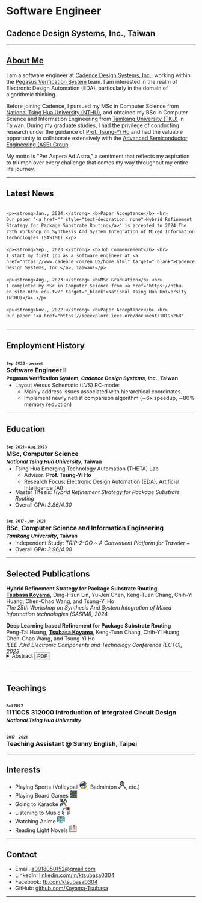 # **Software Engineer**
## **Cadence Design Systems, Inc., Taiwan**
---

## <a href="assets/pdf/Curriculum_Vitae.pdf" target="_blank">About Me</a> 

I am a software engineer at <a href="https://www.cadence.com/en_US/home.html" target="_blank">Cadence Design Systems, Inc.</a>, working within the <a href="https://www.cadence.com/en_US/home/tools/digital-design-and-signoff/silicon-signoff/pegasus-verification-system.html" target="_blank">Pegasus Verification System</a> team.
I am interested in the realm of Electronic Design Automation (EDA), particularly in the domain of algorithmic thinking.

Before joining Cadence, I pursued my MSc in Computer Science from <a href="https://nthu-en.site.nthu.edu.tw/" target="_blank">National Tsing Hua University (NTHU)</a>, and obtained my BSc in Computer Science and Information Engineering from <a href="https://english.tku.edu.tw/" target="_blank">Tamkang University (TKU)</a> in Taiwan.
During my graduate studies, I had the privilege of conducting research under the guidance of <a href="https://tsungyiho.github.io/" target="_blank">Prof. Tsung-Yi Ho</a> and had the valuable opportunity to collaborate extensively with the <a href="https://ase.aseglobal.com/#gsc.tab=0" target="_blank">Advanced Semiconductor Engineering (ASE) Group</a>.

My motto is "Per Aspera Ad Astra," a sentiment that reflects my aspiration to triumph over every challenge that comes my way throughout my entire life journey.

---

## Latest News
<div style="overflow: auto; max-height: 300px;">

    <p><strong>Jan., 2024:</strong> <b>Paper Acceptance</b> <br>
    Our paper "<a href="" style="text-decoration: none">Hybrid Refinement Strategy for Package Substrate Routing</a>" is accepted to 2024 The 25th Workshop on Synthesis And System Integration of Mixed Information technologies (SASIMI).</p>

    <p><strong>Sep., 2023:</strong> <b>Job Commencement</b> <br>
    I start my first job as a software engineer at <a href="https://www.cadence.com/en_US/home.html" target="_blank">Cadence Design Systems, Inc.</a>, Taiwan!</p>

    <p><strong>Aug., 2023:</strong> <b>MSc Graduation</b> <br>
    I completed my MSc in Computer Science from <a href="https://nthu-en.site.nthu.edu.tw/" target="_blank">National Tsing Hua University (NTHU)</a>.</p>

    <p><strong>Nov., 2022:</strong> <b>Paper Acceptance</b> <br>
    Our paper "<a href="https://ieeexplore.ieee.org/document/10195268" style="text-decoration: none">Deep Learning based Refinement for Package Substrate Routing</a>" is accepted to 2023 IEEE 73rd Electronic Components and Technology Conference (ECTC).</p>
    
    <p><strong>Sep., 2021:</strong> <b>MSc Admission</b> <br>
    I commenced my MSc in Computer Science at <a href="https://nthu-en.site.nthu.edu.tw/" target="_blank">National Tsing Hua University (NTHU)</a>.</p>
    
    <p><strong>Jun., 2021:</strong> <b>BSc Graduation</b> <br>
    I completed my BSc in Computer Science and Information Engineering from <a href="https://english.tku.edu.tw/" target="_blank">Tamkang University (TKU)</a>.</p>
    
    <p><strong>Sep., 2017:</strong> <b>BSc Admission</b> <br>
    I commenced my BSc in Computer Science and Information Engineering at <a href="https://english.tku.edu.tw/" target="_blank">Tamkang University (TKU)</a>.</p>
    
</div>
<br>

---

## Employment History

### <span style="font-size:x-small;"> Sep. 2023 - present </span> <br> **Software Engineer II** <br> <span style="font-size:smaller;"> Pegasus Verification System, *Cadence Design Systems, Inc.*, Taiwan </span>

<div style="margin-top: -15px;">
<ul>
  <li>Layout Versus Schematic (LVS) RC-mode:
  <ul>
      <li>Mainly address issues associated with hierarchical coordinates.</li>
      <li>Implement newly netlist comparison algorithm (&sim;6x speedup, &sim;80% memory reduction)</li>
  </ul>
  </li>
</ul>
</div>

---

## Education

### <span style="font-size:x-small;"> Sep. 2021 - Aug. 2023 </span> <br> **MSc, Computer Science** <br> <span style="font-size:smaller;"> *National Tsing Hua University*, Taiwan </span>

<div style="margin-top: -15px;">
<ul>
  <li>Tsing Hua Emerging Technology Automation (THETA) Lab
    <ul style="padding-bottom: 0;">
    <li>Advisor: <b>Prof. Tsung-Yi Ho</b></li>
    <li style="padding-bottom: 0;">Research Focus: Electronic Design Automation (EDA), Artificial Intelligence (AI)</li>
    </ul>
  </li>
</ul>
</div>
<div style="margin-top: -20px;">
<ul>
  <li>Master Thesis: <i>Hybrid Refinement Strategy for Package Substrate Routing</i></li>
  <li>Overall GPA: <i>3.86/4.30</i></li>
</ul>
</div>

### <span style="font-size:x-small;"> Sep. 2017 - Jun. 2021 </span> <br> **BSc, Computer Science and Information Engineering** <br> <span style="font-size:smaller;"> *Tamkang University*, Taiwan </span>

<div style="margin-top: -15px;">
<ul>
  <li>Independent Study: <i>TRIP-2-GO ~ A Convenient Platform for Traveler ~</i></li>
  <li>Overall GPA: <i>3.96/4.00</i></li>
</ul>
</div>

---

## Selected Publications

**Hybrid Refinement Strategy for Package Substrate Routing**  
<ins>**Tsubasa Koyama**</ins>, Ding-Hsun Lin, Yu-Jen Chen, Keng-Tuan Chang, Chih-Yi Huang, Chen-Chao Wang, and Tsung-Yi Ho  
*The 25th Workshop on Synthesis And System Integration of Mixed Information technologies (SASIMI), 2024* <br>

**Deep Learning based Refinement for Package Substrate Routing**  
Peng-Tai Huang, <ins>**Tsubasa Koyama**</ins>, Keng-Tuan Chang, Chih-Yi Huang, Chen-Chao Wang, and Tsung-Yi Ho  
*IEEE 73rd Electronic Components and Technology Conference (ECTC), 2023* <br>

<div style="margin-top: -20px;">
<div style="text-align: left; display: inline-block;">
  <details id="abstract">
    <summary>Abstract</summary>
    <p>Heterogeneous integration packaging has become increasingly important due to recent rapid technological advancements. In these designs, substrate routing is a critical factor in terms of time to market. While there are some existing works and automatic routing tools available to help designers solve routing problems, they often result in poor performance due to the complex constraints and specifications of industrial designs. Manual revision of these results is time-consuming and can take weeks. In this work, we propose a deep learning approach to improving the area distribution and reducing detours in the autorouting results of industrial Flip-Chip Ball Grid Array (FCBGA) substrate designs, with the goal of reducing the time needed for manual modification. Experimental results show that our proposed methods can effectively refine both detours and area distribution in auto-routing results, producing results that are similar to manual routing. We also successfully reduce the modification time compared to manual one.</p>
  </details>
</div>
<div style="text-align: left; display: inline-block;">
  <a href="assets/pdf/Deep_Learning_based_Refinement_for_Package_Substrate_Routing_ECTC.pdf" target="_blank">
    <button>PDF</button>
  </a>
</div>
</div>
<br>

---

## Teachings

### <span style="font-size:x-small;"> Fall 2022 </span> <br> **11110CS 312000** Introduction of Integrated Circuit Design <br> <span style="font-size:smaller;"> *National Tsing Hua University*</span>
### <span style="font-size:x-small;"> 2017 - 2021 </span> <br> **Teaching Assistant** @ Sunny English, Taipei

---

## Interests

- Playing Sports (Volleyball <img src="assets/img/volleyball.png" alt="volleyball" width="20" height="20">, Badminton <img src="assets/img/badminton.png" alt="badminton" width="20" height="20">, etc.)
- Playing Board Games <img src="assets/img/board-game.png" alt="board games" width="20" height="20">
- Going to Karaoke <img src="assets/img/karaoke.png" alt="karaoke" width="20" height="20">
- Listening to Music <img src="assets/img/music.png" alt="music" width="20" height="20">
- Watching Anime <img src="assets/img/animate.png" alt="anime" width="20" height="20">
- Reading Light Novels <img src="assets/img/light novel.png" alt="light novel" width="20" height="20">

---

## Contact

- Email: <a href="mailto:a0918050152@gmail.com" target="_blank">a0918050152@gmail.com</a>
- LinkedIn: <a href="https://linkedin.com/in/ktsubasa0304" target="_blank">linkedin.com/in/ktsubasa0304</a>
- Facebook: <a href="https://fb.com/ktsubasa0304" target="_blank">fb.com/ktsubasa0304</a>
- GitHub: <a href="https://github.com/Koyama-Tsubasa" target="_blank">github.com/Koyama-Tsubasa</a>

---
